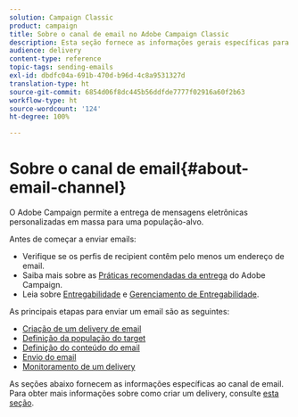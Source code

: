 ```yaml
---
solution: Campaign Classic
product: campaign
title: Sobre o canal de email no Adobe Campaign Classic
description: Esta seção fornece as informações gerais específicas para o canal de email no Adobe Campaign Classic.
audience: delivery
content-type: reference
topic-tags: sending-emails
exl-id: dbdfc04a-691b-470d-b96d-4c8a9531327d
translation-type: ht
source-git-commit: 6854d06f8dc445b56ddfde7777f02916a60f2b63
workflow-type: ht
source-wordcount: '124'
ht-degree: 100%

---
```


# Sobre o canal de email{#about-email-channel}

O Adobe Campaign permite a entrega de mensagens eletrônicas personalizadas em massa para uma população-alvo.

Antes de começar a enviar emails:

* Verifique se os perfis de recipient contêm pelo menos um endereço de email.
* Saiba mais sobre as [Práticas recomendadas da entrega](../../delivery/using/delivery-best-practices.md) do Adobe Campaign.
* Leia sobre [Entregabilidade](../../delivery/using/about-deliverability.md) e [Gerenciamento de Entregabilidade](https://helpx.adobe.com/br/campaign/kb/acc-deliverability.html).

As principais etapas para enviar um email são as seguintes:

* [Criação de um delivery de email](../../delivery/using/creating-an-email-delivery.md)
* [Definição da população do target](../../delivery/using/steps-defining-the-target-population.md)
* [Definição do conteúdo do email](../../delivery/using/defining-the-email-content.md)
* [Envio do email](../../delivery/using/sending-messages.md)
* [Monitoramento de um delivery](../../delivery/using/about-delivery-monitoring.md)

As seções abaixo fornecem as informações específicas ao canal de email. Para obter mais informações sobre como criar um delivery, consulte [esta seção](../../delivery/using/steps-about-delivery-creation-steps.md).
